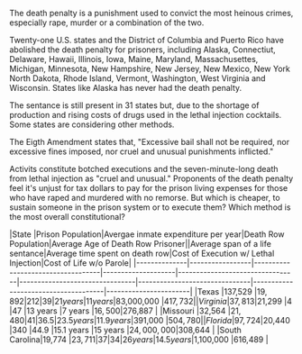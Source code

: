 The death penalty is a punishment used to convict the most heinous crimes, especially rape, murder or a combination of the two. 

Twenty-one U.S. states and the District of Columbia and Puerto Rico have abolished the death penalty for prisoners, including Alaska, Connectiut, Delaware, Hawaii, Illinois, Iowa, Maine, Maryland, Massachusettes, Michigan, Minnesota, New Hampshire, New Jersey, New Mexico, New York North Dakota, Rhode Island, Vermont, Washington, West Virginia and Wisconsin. States like Alaska has never had the death penalty.

The sentance is still present in 31 states but, due to the shortage of production and rising costs of drugs used in the lethal injection cocktails. Some states are considering other methods.

The Eigth Amendment states that, "Excessive bail shall not be required, nor excessive fines imposed, nor cruel and unusual punishments inflicted."

Activits constitute botched executions and the seven-minute-long death from lethal injection as "cruel and unusual." Proponents of the death penalty feel it's unjust for tax dollars to pay for the prison living expenses for those who have raped and murdered with no remorse. But which is cheaper, to sustain someone in the prison system or to execute them? Which method is the most overall constitutional?

|State         |Prison Population|Avergae inmate expenditure per year|Death Row Population|Average Age of Death Row Prisoner||Average span of a life sentance|Average time spent on death row|Cost of Execution w/ Lethal Injection|Cost of Life w/o Parole|
|--------------|-----------------|-----------------------------------|--------------------|---------------------------------|--------------------------------|-------------------------------|-------------------------------------|-----------------------|
|Texas         |137,529          |$19,892                            |212                 |39                               |21 years                        |11 years                       |$83,000,000                          |$417,732               |
|Virginia      |37,813           |$21,299                            |4                   |47                               |13 years                        |7 years                        |$16,500                              |$276,887               |
|Missouri      |32,564           |$21,480                            |41                  |36.5                             |23.5 years                      |11.9 years                     |$391,000                             |$504,780               |
|Florida       |97,724           |$20,440                            |340                 |44.9                             |15.1 years                      |15 years                       |$24,000,000                          |$308,644               |
|South Carolina|19,774           |$23,711                            |37                  |34                               |26 years                        |14.5 years                     |$1,100,000                           |616,489                |

